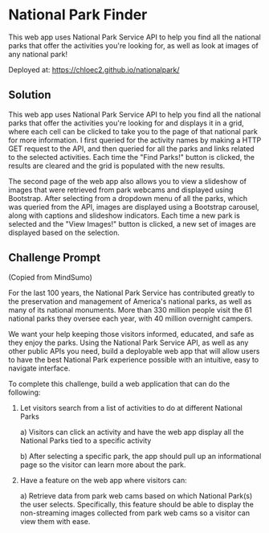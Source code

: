 # National Park Finder
This web app uses National Park Service API to help you find all the national parks that offer the activities you're looking for, as well as look at images of any national park! 

Deployed at: https://chloec2.github.io/nationalpark/


## Solution
This web app uses National Park Service API to help you find all the national parks that offer the activities you're looking for and displays it in a grid, where each cell can be clicked to take you to the page of that national park for more information. I first queried for the activity names by making a HTTP GET request to the API, and then queried for all the parks and links related to the selected activities. Each time the "Find Parks!" button is clicked, the results are cleared and the grid is populated with the new results.

The second page of the web app also allows you to view a slideshow of images that were retrieved from park webcams​ and displayed using Bootstrap. After selecting from a dropdown menu of all the parks, which was queried from the API, images are displayed using a Bootstrap carousel, along with captions and slideshow indicators. Each time a new park is selected and the "View Images!" button is clicked, a new set of images are displayed based on the selection.


## Challenge Prompt
(Copied from MindSumo)

For the last 100 years, the National Park Service has contributed greatly to the preservation and management of America's national parks, as well as many of its national monuments. More than 330 million people visit the 61 national parks they oversee each year, with 40 million overnight campers. 

We want your help keeping those visitors informed, educated, and safe as they enjoy the parks. Using the National Park Service API, as well as any other public APIs you need, build a deployable web app that will allow users to have the best National Park experience possible with an intuitive, easy to navigate interface.

To complete this challenge, build a web application that can do the following:

1. Let visitors search from a list of activities to do at different National Parks

    a) Visitors can click an activity and have the web app display all the National Parks tied to a specific activity

    b) After selecting a specific park, the app should pull up an informational page so the visitor can learn more about the park.

2. Have a feature on the web app where visitors can: 

    a) Retrieve data from park web cams based on which National Park(s) the user selects. Specifically, this feature should be able to display the non-streaming images collected from park web cams so a visitor can view them with ease.
